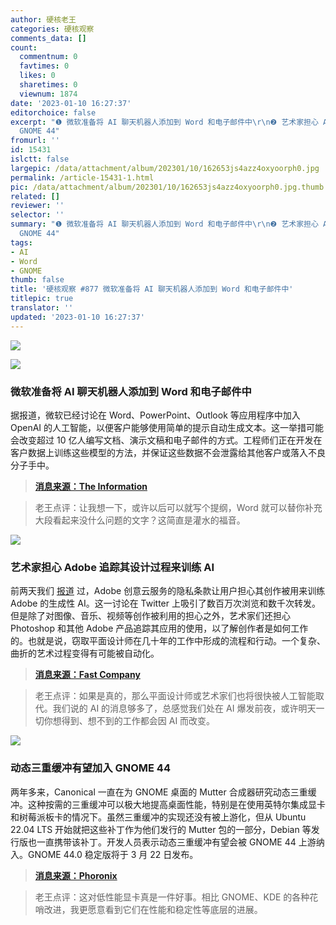 ```yaml
---
author: 硬核老王
categories: 硬核观察
comments_data: []
count:
  commentnum: 0
  favtimes: 0
  likes: 0
  sharetimes: 0
  viewnum: 1874
date: '2023-01-10 16:27:37'
editorchoice: false
excerpt: "❶ 微软准备将 AI 聊天机器人添加到 Word 和电子邮件中\r\n❷ 艺术家担心 Adobe 追踪其设计过程来训练 AI\r\n❸ 动态三重缓冲有望加入
  GNOME 44"
fromurl: ''
id: 15431
islctt: false
largepic: /data/attachment/album/202301/10/162653js4azz4oxyoorph0.jpg
permalink: /article-15431-1.html
pic: /data/attachment/album/202301/10/162653js4azz4oxyoorph0.jpg.thumb.jpg
related: []
reviewer: ''
selector: ''
summary: "❶ 微软准备将 AI 聊天机器人添加到 Word 和电子邮件中\r\n❷ 艺术家担心 Adobe 追踪其设计过程来训练 AI\r\n❸ 动态三重缓冲有望加入
  GNOME 44"
tags:
- AI
- Word
- GNOME
thumb: false
title: '硬核观察 #877 微软准备将 AI 聊天机器人添加到 Word 和电子邮件中'
titlepic: true
translator: ''
updated: '2023-01-10 16:27:37'
---
```


![](/data/attachment/album/202301/10/162653js4azz4oxyoorph0.jpg)


![](/data/attachment/album/202301/10/162701erjppc8jq1bii1rw.jpg)


### 微软准备将 AI 聊天机器人添加到 Word 和电子邮件中


据报道，微软已经讨论在 Word、PowerPoint、Outlook 等应用程序中加入 OpenAI 的人工智能，以便客户能够使用简单的提示自动生成文本。这一举措可能会改变超过 10 亿人编写文档、演示文稿和电子邮件的方式。工程师们正在开发在客户数据上训练这些模型的方法，并保证这些数据不会泄露给其他客户或落入不良分子手中。



> 
> **[消息来源：The Information](https://www.theinformation.com/articles/ghost-writer-microsoft-looks-to-add-openais-chatbot-technology-to-word-email)**
> 
> 
> 



> 
> 老王点评：让我想一下，或许以后可以就写个提纲，Word 就可以替你补充大段看起来没什么问题的文字？这简直是灌水的福音。
> 
> 
> 


![](/data/attachment/album/202301/10/162711fv4nhiiwgy6t6r8p.jpg)


### 艺术家担心 Adobe 追踪其设计过程来训练 AI


前两天我们 [报道](/article-15425-1.html) 过，Adobe 创意云服务的隐私条款让用户担心其创作被用来训练 Adobe 的生成性 AI。这一讨论在 Twitter 上吸引了数百万次浏览和数千次转发。但是除了对图像、音乐、视频等创作被利用的担心之外，艺术家们还担心 Photoshop 和其他 Adobe 产品追踪其应用的使用，以了解创作者是如何工作的。也就是说，窃取平面设计师在几十年的工作中形成的流程和行动。一个复杂、曲折的艺术过程变得有可能被自动化。



> 
> **[消息来源：Fast Company](https://www.fastcompany.com/90831386/artists-accuse-adobe-tracking-design-ai)**
> 
> 
> 



> 
> 老王点评：如果是真的，那么平面设计师或艺术家们也将很快被人工智能取代。我们说的 AI 的消息够多了，总感觉我们处在 AI 爆发前夜，或许明天一切你想得到、想不到的工作都会因 AI 而改变。
> 
> 
> 


![](/data/attachment/album/202301/10/162723telv3nb7nvk2gkgk.jpg)


### 动态三重缓冲有望加入 GNOME 44


两年多来，Canonical 一直在为 GNOME 桌面的 Mutter 合成器研究动态三重缓冲。这种按需的三重缓冲可以极大地提高桌面性能，特别是在使用英特尔集成显卡和树莓派板卡的情况下。虽然三重缓冲的实现还没有被上游化，但从 Ubuntu 22.04 LTS 开始就把这些补丁作为他们发行的 Mutter 包的一部分，Debian 等发行版也一直携带该补丁。开发人员表示动态三重缓冲有望会被 GNOME 44 上游纳入。GNOME 44.0 稳定版将于 3 月 22 日发布。



> 
> **[消息来源：Phoronix](https://www.phoronix.com/news/GNOME-44-Hopes-Triple-Buffering)**
> 
> 
> 



> 
> 老王点评：这对低性能显卡真是一件好事。相比 GNOME、KDE 的各种花哨改进，我更愿意看到它们在性能和稳定性等底层的进展。
> 
> 
>